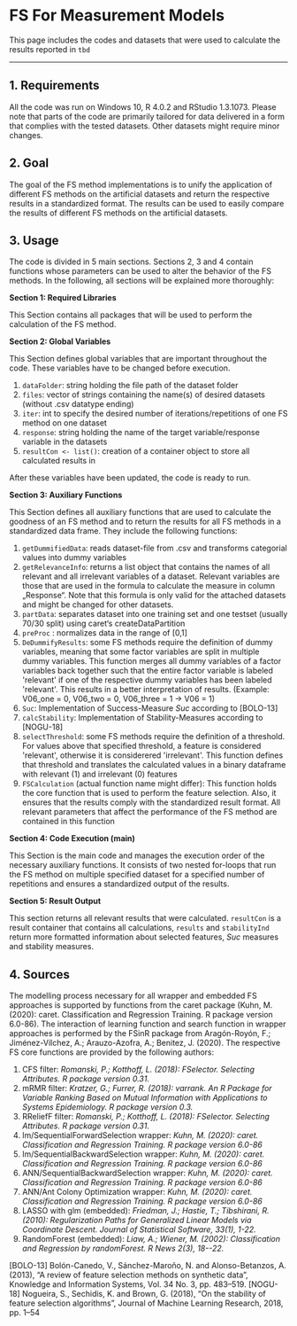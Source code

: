 # FS For Measurement Models

This page includes the codes and datasets that were used to calculate the results reported in `tbd`

---

## 1. Requirements
All the code was run on Windows 10, R 4.0.2 and RStudio 1.3.1073.
Please note that parts of the code are primarily tailored for data delivered in a form that complies with the tested datasets. Other datasets might require minor changes.

## 2. Goal
The goal of the FS method implementations is to unify the application of different FS methods on the artificial datasets and return the respective results in a standardized format. The results can be used to easily compare the results of different FS methods on the artificial datasets. 

## 3. Usage
The code is divided in 5 main sections. Sections 2, 3 and 4 contain functions whose parameters can be used to alter the behavior of the FS methods. In the following, all sections will be explained more thoroughly:

**Section 1: Required Libraries**

This Section contains all packages that will be used to perform the calculation of the FS method.

**Section 2: Global Variables**

This Section defines global variables that are important throughout the code. 
These variables have to be changed before execution. 

1. `dataFolder`: string holding the file path of the dataset folder
2. `files`: vector of strings containing the name(s) of desired datasets (without .csv datatype ending)
3. `iter`: int to specify the desired number of iterations/repetitions of one FS method on one dataset
4. `response`: string holding the name of the target variable/response variable in the datasets
5. `resultCon <- list()`: creation of a container object to store all calculated results in

After these variables have been updated, the code is ready to run.

**Section 3: Auxiliary Functions**

This Section defines all auxiliary functions that are used to calculate the goodness of an FS method and to return the results for all FS methods in a standardized data frame. They include the following functions:

1. `getDummifiedData`: reads dataset-file from .csv and transforms categorial values into dummy variables
2. `getRelevanceInfo`: returns a list object that contains the names of all relevant and all irrelevant variables of a dataset. Relevant variables are those that are used in the formula to calculate the measure in column „Response“. Note that this formula is only valid for the attached datasets and might be changed for other datasets.
3. `partData`: separates dataset into one training set and one testset (usually 70/30 split) using caret‘s createDataPartition
4. `preProc` : normalizes data in the range of [0,1]
5. `DeDummifyResults`: some FS methods require the definition of dummy variables, meaning that some factor variables are split in multiple dummy variables. This function merges all dummy variables of a factor variables back together such that the entire factor variable is labeled 'relevant' if one of the respective dummy variables has been labeled 'relevant'. This results in a better interpretation of results.  (Example: V06_one = 0, V06_two = 0, V06_three = 1 -&gt; V06 = 1)
6. `Suc`: Implementation of Success-Measure _Suc_ according to [BOLO-13]
7. `calcStability`: Implementation of Stability-Measures according to [NOGU-18]
8. `selectThreshold`: some FS methods require the definition of a threshold. For values above that specified threshold, a feature is considered 'relevant', otherwise it is considerered 'irrelevant'. This function defines that threshold and translates the calculated values in a binary dataframe with relevant (1) and irrelevant (0) features
9. `FSCalculation` (actual function name might differ): This function holds the core function that is used to perform the feature selection. Also, it ensures that the results comply with the standardized result format. All relevant parameters that affect the performance of the FS method are contained in this function 

**Section 4: Code Execution (main)**

This Section is the main code and manages the execution order of the necessary auxiliary functions. It consists of two nested for-loops that run the FS method on multiple specified dataset for a specified number of repetitions and ensures a standardized output of the results.

**Section 5: Result Output**

This section returns all relevant results that were calculated. `resultCon` is a result container that contains all calculations, `results` and `stabilityInd` return more formatted information about selected features, *Suc* measures and stability measures.

## 4. Sources
The modelling process necessary for all wrapper and embedded FS approaches is supported by functions from the caret package (Kuhn, M. (2020): caret. Classification and Regression Training. R package version 6.0-86). The interaction of learning function and search function in wrapper approaches is performed by the FSinR package from Aragón-Royón, F.; Jiménez-Vílchez, A.; Arauzo-Azofra, A.; Benitez, J. (2020).
The respective FS core functions are provided by the following authors:

1. CFS filter: *Romanski, P.; Kotthoff, L. (2018): FSelector. Selecting Attributes. R package version 0.31.*
2. mRMR filter: *Kratzer, G.; Furrer, R. (2018): varrank. An R Package for Variable Ranking Based on Mutual Information with Applications to Systems Epidemiology. R package version 0.3.*
3. RReliefF filter: *Romanski, P.; Kotthoff, L. (2018): FSelector. Selecting Attributes. R package version 0.31.*
4. lm/SequentialForwardSelection wrapper: *Kuhn, M. (2020): caret. Classification and Regression Training. R package version 6.0-86* 
5. lm/SequentialBackwardSelection wrapper: *Kuhn, M. (2020): caret. Classification and Regression Training. R package version 6.0-86*
6. ANN/SequentialBackwardSelection wrapper: *Kuhn, M. (2020): caret. Classification and Regression Training. R package version 6.0-86*
7. ANN/Ant Colony Optimization wrapper: *Kuhn, M. (2020): caret. Classification and Regression Training. R package version 6.0-86*
8. LASSO with glm (embedded): *Friedman, J.; Hastie, T.; Tibshirani, R. (2010): Regularization Paths for Generalized Linear Models via Coordinate Descent. Journal of Statistical Software, 33(1), 1-22.*
9. RandomForest (embedded): *Liaw, A.; Wiener, M. (2002): Classification and Regression by randomForest. R News 2(3), 18--22.*

[BOLO-13] Bolón-Canedo, V., Sánchez-Maroño, N. and Alonso-Betanzos, A. (2013), “A review of feature selection methods on synthetic data”, Knowledge and Information Systems, Vol. 34 No. 3, pp. 483–519.
[NOGU-18] Nogueira, S., Sechidis, K. and Brown, G. (2018), “On the stability of feature selection algorithms”, Journal of Machine Learning Research, 2018, pp. 1–54

